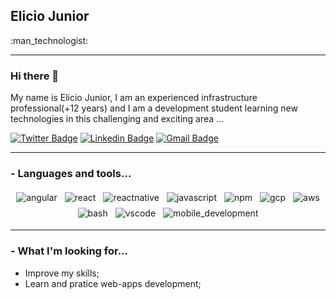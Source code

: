 <h2>Elicio Junior</h2> :man_technologist:

---

### Hi there 👋

My name is Elicio Junior, I am an experienced infrastructure professional(+12 years) and I am a development student learning new technologies in this challenging and exciting area ... 

[![Twitter Badge](https://img.shields.io/badge/-@eliciojunior-9cf?style=flat-square&labelColor=9cf&logo=twitter&logoColor=white&link=https://twitter.com/eliciojunior)](https://twitter.com/eliciojunior) 
[![Linkedin Badge](https://img.shields.io/badge/-Elicio%20Junior-blue?style=flat-square&logo=Linkedin&logoColor=white&link=https://www.linkedin.com/in/eliciojunior/)](https://www.linkedin.com/public-profile/in/eliciojunior) 
[![Gmail Badge](https://img.shields.io/badge/-elicio.junior@gmail.com-red?style=flat-square&logo=Gmail&logoColor=white&link=mailto:elicio.junior@gmail.com)](mailto:elicio.junior@gmail.com)

---

### - Languages and tools...
<p align="center">
<!-- More icons on https://github.com/MikeCodesDotNET/ColoredBadges -->

<img src="https://github.com/Quadrified/Quadrified/blob/master/assets/svg/dev/framewors/angular.svg" alt="angular" style="vertical-allign:top; margin:4px">
<img src="https://github.com/Quadrified/Quadrified/blob/master/assets/svg/dev/framewors/react.svg" alt="react" style="vertical-allign:top; margin:4px">
<img src="https://github.com/Quadrified/Quadrified/blob/master/assets/svg/dev/framewors/reactnative.svg" alt="reactnative" style="vertical-allign:top; margin:4px">
<img src="https://github.com/Quadrified/Quadrified/blob/master/assets/svg/dev/languages/js.svg" alt="javascript" style="vertical-allign:top; margin:4px">
<img src="https://github.com/Quadrified/Quadrified/blob/master/assets/svg/dev/services/npm.svg" alt="npm" style="vertical-allign:top; margin:4px">
<img src="https://github.com/Quadrified/Quadrified/blob/master/assets/svg/dev/services/gcp.svg" alt="gcp" style="vertical-allign:top; margin:4px">
<img src="https://github.com/Quadrified/Quadrified/blob/master/assets/svg/dev/services/aws.svg" alt="aws" style="vertical-allign:top; margin:4px">
<img src="https://github.com/Quadrified/Quadrified/blob/master/assets/svg/dev/tools/bash.svg" alt="bash" style="vertical-allign:top; margin:4px">
<img src="https://github.com/Quadrified/Quadrified/blob/master/assets/svg/dev/tools/visualstudio_code.svg" alt="vscode" style="vertical-allign:top; margin:4px">
<img src="https://github.com/Quadrified/Quadrified/blob/master/assets/svg/dev/misc/mobile.svg" alt="mobile_development" style="vertical-allign:top; margin:4px">

</p>

---

### - What I'm looking for...

- Improve my skills;
- Learn and pratice web-apps development;

<!--
**eliciojunior/eliciojunior** is a ✨ _special_ ✨ repository because its `README.md` (this file) appears on your GitHub profile.

Here are some ideas to get you started:

- 🔭 I’m currently working on ...
- 🌱 I’m currently learning ...
- 👯 I’m looking to collaborate on ...
- 🤔 I’m looking for help with ...
- 💬 Ask me about ...
- 📫 How to reach me: ...
- 😄 Pronouns: ...
- ⚡ Fun fact: ...
-->
